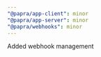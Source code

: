 ```yaml
---
"@papra/app-client": minor
"@papra/app-server": minor
"@papra/webhooks": minor
---
```


Added webhook management

